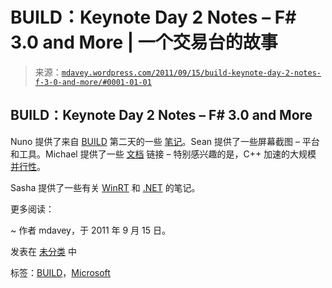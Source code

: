 <!--yml

分类：未分类

日期：2024-05-18 06:16:38

-->

# BUILD：Keynote Day 2 Notes – F# 3.0 and More | 一个交易台的故事

> 来源：[`mdavey.wordpress.com/2011/09/15/build-keynote-day-2-notes-f-3-0-and-more/#0001-01-01`](https://mdavey.wordpress.com/2011/09/15/build-keynote-day-2-notes-f-3-0-and-more/#0001-01-01)

## BUILD：Keynote Day 2 Notes – F# 3.0 and More

Nuno 提供了来自 [BUILD](http://geekswithblogs.net/cyoung/archive/2011/09/15/windows-8-metro-and-ie10-first-impressions.aspx?utm_source=feedburner&utm_medium=feed&utm_campaign=Feed%3A+geekswithblogs+%28Geekswithblogs.net%29) 第二天的一些 [笔记](http://msmvps.com/blogs/nunogodinho/archive/2011/09/14/build-windows-conference-2011-keynote-2.aspx)。Sean 提供了一些屏幕截图 – 平台和工具。Michael 提供了一些 [文档](http://blogs.msdn.com/b/vsue/archive/2011/09/14/visual-studio-11-developer-preview-available.aspx) 链接 – 特别感兴趣的是，C++ 加速的大规模 [并行性](http://msdn.microsoft.com/en-us/library/hh265137(VS.110).aspx)。

Sasha 提供了一些有关 [WinRT](http://blogs.microsoft.co.il/blogs/sasha/archive/2011/09/15/sessions-at-build-day-2-and-windows-8.aspx) 和 [.NET](http://blogs.microsoft.co.il/blogs/sasha/archive/2011/09/15/winrt-and-net-in-windows-8.aspx) 的笔记。

更多阅读：

~ 作者 mdavey，于 2011 年 9 月 15 日。

发表在 [未分类](https://mdavey.wordpress.com/category/uncategorized/) 中

标签：[BUILD](https://mdavey.wordpress.com/tag/build/)，[Microsoft](https://mdavey.wordpress.com/tag/microsoft/)
